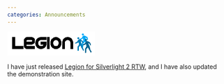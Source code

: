 ```yaml
---
categories: Announcements
---
```


![Legion Logo](/assets/images/LegionLogo.gif)

I have just released [Legion for Silverlight 2 RTW](http://www.codeproject.com/KB/silverlight/gridcomputing.aspx), and I have also updated the demonstration site.